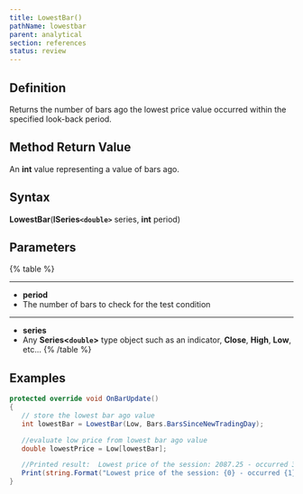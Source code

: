```yaml
---
title: LowestBar()
pathName: lowestbar
parent: analytical
section: references
status: review
---
```


## Definition

Returns the number of bars ago the lowest price value occurred within the specified look-back period.

## Method Return Value

An **int** value representing a value of bars ago.

## Syntax

**LowestBar**(**ISeries`<double>`** series, **int** period)

## Parameters

{% table %}

---

* **period**
* The number of bars to check for the test condition

---

* **series**
* Any **Series<`double`>** type object such as an indicator, **Close**, **High**, **Low**, etc...
{% /table %}

## Examples

```csharp
protected override void OnBarUpdate()
{
   // store the lowest bar ago value
   int lowestBar = LowestBar(Low, Bars.BarsSinceNewTradingDay);

   //evaluate low price from lowest bar ago value
   double lowestPrice = Low[lowestBar];

   //Printed result:  Lowest price of the session: 2087.25 - occurred 362 bars ago
   Print(string.Format("Lowest price of the session: {0} - occurred {1} bars ago", lowestPrice, lowestBar));
}
```
